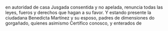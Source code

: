 en autoridad de casa Jusgada consentida y no apelada, renuncia todas
las leyes, fueros y derechos que hagan a su favor. Y estando presente
la ciudadana Benedicta Martínez y su esposo, padres de dimensiones
do gorgañado, quienes asimismo Certifico conosco, y enterados de